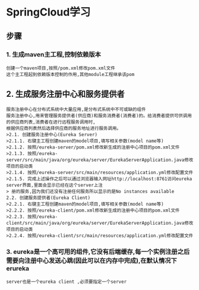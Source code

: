 # SpringCloud学习

## 步骤
### 1. 生成maven主工程,控制依赖版本
	创建一个maven项目,按照/pom.xml修改pom.xml文件
	这个主工程起到依赖版本控制的作用,其他module工程继承该pom

## 2. 生成服务注册中心和服务提供者
	服务注册中心在分布式系统中大量应用,是分布式系统中不可或缺的组件
	服务注册中心,用来管理服务提供者(供应商)和服务消费者(消费者)的。给消费者提供可供调用的供应商列表,消费者在进行远程服务调用时,  
	根据供应商列表然后选择供应商的服务地址进行服务调用。	
	>2.1. 创建服务注册中心(Eureka Server)
	>2.1.1. 右键主工程创建maven的model项目,填写相关参数(model name等)
	>2.1.2. 按照/eureka-server/pom.xml修改新生成的注册中心项目的pom.xml文件
	>2.1.3. 按照/eureka-server/src/main/java/org/eureka/server/EurekaServerApplication.java修改项目的启动类
	>2.1.4. 按照/eureka-server/src/main/resources/application.yml修改配置文件
	>2.1.5. 完成上述操作之后可以通过浏览器输入网址http://localhost:8761访问eureka server界面,里面会显示已经在这个server上注  
	> 册的服务,因为我们还没有注册任何服务所以显示的是No instances available
	2.2. 创建服务提供者(Eureka Client)
	>2.2.1. 右键主工程创建maven的model项目,填写相关参数(model name等)
	>2.2.2. 按照/eureka-client/pom.xml修改新生成的注册中心项目的pom.xml文件
	>2.2.3. 按照/eureka-client/src/main/java/org/eureka/server/EurekaServerApplication.java修改项目的启动类
	>2.2.4. 按照/eureka-client/src/main/resources/application.yml修改配置文件
### 3. eureka是一个高可用的组件,它没有后端缓存,每一个实例注册之后需要向注册中心发送心跳(因此可以在内存中完成),在默认情况下erureka  
	server也是一个eureka client ,必须要指定一个server

